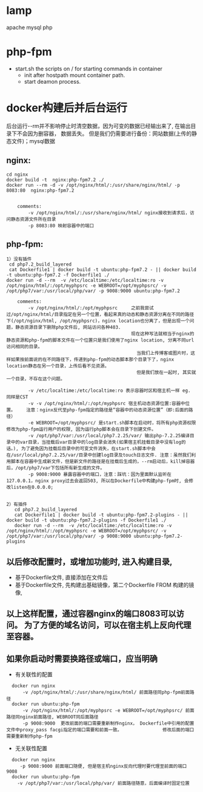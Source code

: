 # lamp
apache mysql php

# php-fpm
- start.sh the scripts on / for starting commands  in container
  - init after hostpath mount container path.
  - start deamon process.

# docker构建后并后台运行
后台运行--rm并不影响停止时清空数据，因为可变的数据已经输出来了, 在输出目录下不会因为删容器， 数据丢失。
但是我们仍需要进行备份：网站数据(上传的静态文件)；mysql数据
  ## nginx:
    cd nginx
    docker build -t  nginx:php-fpm7.2 ./
    docker run --rm -d -v /opt/nginx/html/:/usr/share/nginx/html/ -p 8083:80  nginx:php-fpm7.2


        comments:
            -v /opt/nginx/html/:/usr/share/nginx/html/ nginx接收到请求后，访问静态资源文件所在目录
            -p 8083:80 映射容器中的端口


  ## php-fpm: 
    1）没有插件
     cd php7.2_build_layered
     cat Dockerfile1 | docker build -t ubuntu:php-fpm7.2 - || docker build -t ubuntu:php-fpm7.2 -f Dockerfile1 ./
    docker run -d --rm  -v /etc/localtime:/etc/localtime:ro -v /opt/nginx/html/:/opt/myphpsrc -e WEBROOT=/opt/myphpsrc/ -v /opt/php7/var:/usr/local/php/var/ -p 9008:9000 ubuntu:php-fpm7.2 

        comments: 
            -v /opt/nginx/html/:/opt/myphpsrc     之前我尝试过/opt/nginx/html/目录指定在另一个位置，看起来真的动态和静态资源分离在不同的路径下(/opt/nginx/html, /opt/myphpsrc)，nginx location也分离了，但是出现一个问题，静态资源目录下删除php文件后, 网站访问各种403. 
                                                  现在这种写法就相当于nginx的静态资源和php-fpm的脚本文件在一个位置只是我们使用了nginx location, 分离不同url访问相同的目录。
                                                    当我们上传博客或图片时，这样如果按前面说的在不同路径下，传递到php-fpm的动态脚本那个目录下了，nginx location静态在另一个目录，上传后看不见资源。
                                                    但是我们放在一起时, 其实就一个目录，不存在这个问题。

            -v /etc/localtime:/etc/localtime:ro 表示容器时区和宿主机一样 eg. 同样是CST
            -v -v /opt/nginx/html/:/opt/myphpsrc 宿主机动态资源位置:容器中位置。    注意：nginx反代至php-fpm指定的路径是“容器中的动态资源位置”（即:后面的路径）
            -e WEBROOT=/opt/myphpsrc/ 是start.sh脚本在启动时，将所有php资源权限修改为php-fpm运行用户的权限, 因为运行php脚本会在目录下创建文件。
            -v /opt/php7/var:/usr/local/php7.2.25/var/ 输出php-7.2.25编译目录中的var目录，当挂载后var目录中的log目录会消失(如果宿主机挂载目录中没有log的话。), 为了避免因为挂载后目录中的可变文件消失，在start.sh脚本中会在/usr/local/php7.2.25/var/目录中创建log目录及touch日志文件. 注意：虽然我们利用脚本在容器中生成新文件，但是新文件的路径是在挂载后生成的，--rm启动后，kill掉容器后，/opt/php7/var下包括所有新生成的文件。
            -p 9008:9000 暴露容器中的端口，注意：踩坑：因为里面默认监听在127.0.0.1，nginx proxy过去会返回503, 所以在Dockerfile中构建php-fpm时, 会修改listen在0.0.0.0; 


    2）有插件
       cd php7.2_build_layered
       cat Dockerfile1 | docker build -t ubuntu:php-fpm7.2-plugins - || docker build -t ubuntu:php-fpm7.2-plugins -f Dockerfile1 ./
       docker run -d --rm  -v /etc/localtime:/etc/localtime:ro -v /opt/nginx/html/:/opt/myphpsrc -e WEBROOT=/opt/myphpsrc/ -v /opt/php7/var:/usr/local/php/var/ -p 9008:9000 ubuntu:php-fpm7.2-plugins

  
## 以后修改配置时，或增加功能时, 进入构建目录, 

- 基于Dockerfile文件, 直接添加在文件后
- 基于Dockerfile文件, 先构建出基础镜像，第二个Dockerfile FROM 构建的镜像,

## 以上这样配置，通过容器nginx的端口8083可以访问。 为了方便的域名访问，可以在宿主机上反向代理至容器。

## 如果你启动时需要换路径或端口，应当明确

- 有关联性的配置
```
  docker run nginx 
      -v /opt/nginx/html/:/usr/share/nginx/html/ 前面路径同php-fpm前面路径
  docker run ubuntu:php-fpm
      -v /opt/nginx/html/:/opt/myphpsrc -e WEBROOT=/opt/myphpsrc/ 前面路径同nginx前面路径, WEBROOT同后面路径
      -p 9008:9000  更改前面的端口需要重新制作nginx， Dockerfile中引用的配置文件中proxy_pass facgi指定的端口需要和前面一致。               修改后面的端口需要重新制作php-fpm 
```

- 无关联性配置
```
  docker run nginx 
     -p 9008:9000 前面端口随便, 但是宿主机nginx反向代理时要代理至前面的端口9008
  docker run ubuntu:php-fpm
    -v /opt/php7/var:/usr/local/php/var/ 前面路径随意，后面编译时固定位置
```

        
